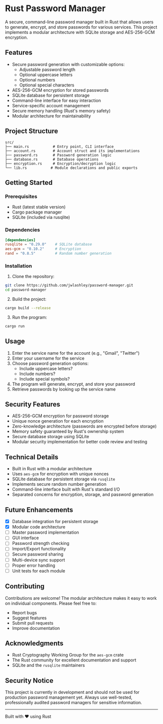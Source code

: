 # Rust Password Manager

A secure, command-line password manager built in Rust that allows users to generate, encrypt, and store passwords for various services. This project implements a modular architecture with SQLite storage and AES-256-GCM encryption.

## Features

- Secure password generation with customizable options:
  - Adjustable password length
  - Optional uppercase letters
  - Optional numbers
  - Optional special characters
- AES-256-GCM encryption for stored passwords
- SQLite database for persistent storage
- Command-line interface for easy interaction
- Service-specific account management
- Secure memory handling (Rust's memory safety)
- Modular architecture for maintainability

## Project Structure

```
src/
├── main.rs           # Entry point, CLI interface
├── account.rs        # Account struct and its implementations
├── password.rs       # Password generation logic
├── database.rs       # Database operations
├── encryption.rs     # Encryption/decryption logic
└── lib.rs           # Module declarations and public exports
```

## Getting Started

### Prerequisites

- Rust (latest stable version)
- Cargo package manager
- SQLite (included via rusqlite)

### Dependencies

```toml
[dependencies]
rusqlite = "0.29.0"    # SQLite database
aes-gcm = "0.10.2"     # Encryption
rand = "0.8.5"         # Random number generation
```

### Installation

1. Clone the repository:
```bash
git clone https://github.com/jwlashley/password-manager.git
cd password-manager
```

2. Build the project:
```bash
cargo build --release
```

3. Run the program:
```bash
cargo run
```

## Usage

1. Enter the service name for the account (e.g., "Gmail", "Twitter")
2. Enter your username for the service
3. Choose password generation options:
   - Include uppercase letters?
   - Include numbers?
   - Include special symbols?
4. The program will generate, encrypt, and store your password
5. Retrieve passwords by looking up the service name

## Security Features

- AES-256-GCM encryption for password storage
- Unique nonce generation for each encryption
- Zero-knowledge architecture (passwords are encrypted before storage)
- Memory safety guaranteed by Rust's ownership system
- Secure database storage using SQLite
- Modular security implementation for better code review and testing

## Technical Details

- Built in Rust with a modular architecture
- Uses `aes-gcm` for encryption with unique nonces
- SQLite database for persistent storage via `rusqlite`
- Implements secure random number generation
- Command-line interface built with Rust's standard I/O
- Separated concerns for encryption, storage, and password generation

## Future Enhancements

- [x] Database integration for persistent storage
- [x] Modular code architecture
- [ ] Master password implementation
- [ ] GUI interface
- [ ] Password strength checking
- [ ] Import/Export functionality
- [ ] Secure password sharing
- [ ] Multi-device sync support
- [ ] Proper error handling
- [ ] Unit tests for each module

## Contributing

Contributions are welcome! The modular architecture makes it easy to work on individual components. Please feel free to:

- Report bugs
- Suggest features
- Submit pull requests
- Improve documentation

## Acknowledgments

- Rust Cryptography Working Group for the `aes-gcm` crate
- The Rust community for excellent documentation and support
- SQLite and the `rusqlite` maintainers

## Security Notice

This project is currently in development and should not be used for production password management yet. Always use well-tested, professionally audited password managers for sensitive information.

---
Built with ❤️ using Rust